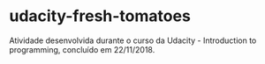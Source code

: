 # udacity-fresh-tomatoes
Atividade desenvolvida durante o curso da Udacity - Introduction to programming, concluído em 22/11/2018.
